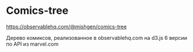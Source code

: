 # Comics-tree

https://observablehq.com/@mishgen/comics-tree

Дерево комиксов, реализованное в observablehq.com на d3.js 6 версии по API из marvel.com